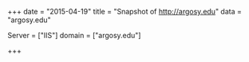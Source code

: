 
+++
date = "2015-04-19"
title = "Snapshot of http://argosy.edu"
data = "argosy.edu"

Server = ["IIS"]
domain = ["argosy.edu"]


+++
#
